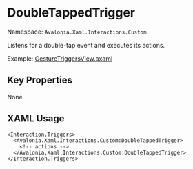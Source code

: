 # DoubleTappedTrigger

Namespace: `Avalonia.Xaml.Interactions.Custom`

Listens for a double-tap event and executes its actions.

Example: [GestureTriggersView.axaml](samples/BehaviorsTestApplication/Views/Pages/GestureTriggersView.axaml)

## Key Properties
None

## XAML Usage
```xaml
<Interaction.Triggers>
  <Avalonia.Xaml.Interactions.Custom:DoubleTappedTrigger>
    <!-- actions -->
  </Avalonia.Xaml.Interactions.Custom:DoubleTappedTrigger>
</Interaction.Triggers>
```
